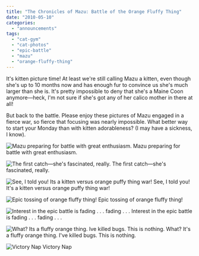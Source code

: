 ```yaml
---
title: "The Chronicles of Mazu: Battle of the Orange Fluffy Thing"
date: "2010-05-10"
categories:
  - "announcements"
tags:
  - "cat-gym"
  - "cat-photos"
  - "epic-battle"
  - "mazu"
  - "orange-fluffy-thing"
---
```


It's kitten picture time! At least we're still calling Mazu a kitten, even though she's up to 10 months now and has enough fur to convince us she's much larger than she is. It's pretty impossible to deny that she's a Maine Coon anymore—heck, I'm not sure if she's got any of her calico mother in there at all!

But back to the battle. Please enjoy these pictures of Mazu engaged in a fierce war, so fierce that focusing was nearly impossible. What better way to start your Monday than with kitten adorableness? (I may have a sickness, I know).




<div class="caption">

![Mazu preparing for battle with great enthusiasm. ](http://www.blastanova.com/photoalbum/Other/Kittens/cats176.JPG) Mazu preparing for battle with great enthusiasm.</div>





<div class="caption">

![The first catch—she's fascinated, really.](http://www.blastanova.com/photoalbum/Other/Kittens/cats177.JPG) The first catch—she's fascinated, really.</div>





<div class="caption">

![See, I told you! Its a kitten versus orange puffy thing war!](http://www.blastanova.com/photoalbum/Other/Kittens/cats178.JPG) See, I told you! It's a kitten versus orange puffy thing war!</div>





<div class="caption">

![Epic tossing of orange fluffy thing!](http://www.blastanova.com/photoalbum/Other/Kittens/cats179.JPG) Epic tossing of orange fluffy thing!</div>





<div class="caption">

![Interest in the epic battle is fading . . . fading . . .](http://www.blastanova.com/photoalbum/Other/Kittens/cats178.JPG) Interest in the epic battle is fading . . . fading . . .</div>





<div class="caption">

![What? Its a fluffy orange thing. Ive killed bugs. This is nothing.](http://www.blastanova.com/photoalbum/Other/Kittens/cats181.JPG) What? It's a fluffy orange thing. I've killed bugs. This is nothing.</div>





<div class="caption">

![Victory Nap](http://www.blastanova.com/photoalbum/Other/Kittens/cats183.JPG) Victory Nap</div>

